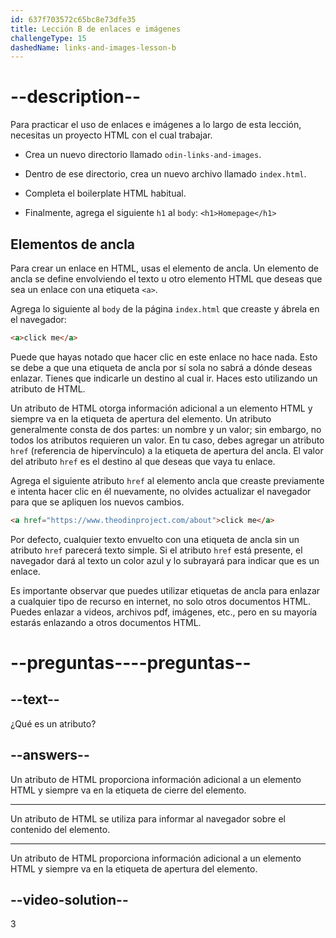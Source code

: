 ```yaml
---
id: 637f703572c65bc8e73dfe35
title: Lección B de enlaces e imágenes
challengeType: 15
dashedName: links-and-images-lesson-b
---
```


# --description--

Para practicar el uso de enlaces e imágenes a lo largo de esta lección, necesitas un proyecto HTML con el cual trabajar.

- Crea un nuevo directorio llamado `odin-links-and-images`.

- Dentro de ese directorio, crea un nuevo archivo llamado `index.html`.

- Completa el boilerplate HTML habitual.

- Finalmente, agrega el siguiente `h1` al `body`: `<h1>Homepage</h1>`

## Elementos de ancla
Para crear un enlace en HTML, usas el elemento de ancla. Un elemento de ancla se define envolviendo el texto u otro elemento HTML que deseas que sea un enlace con una etiqueta `<a>`.

Agrega lo siguiente al `body` de la página `index.html` que creaste y ábrela en el navegador:

```html
<a>click me</a>
```

Puede que hayas notado que hacer clic en este enlace no hace nada. Esto se debe a que una etiqueta de ancla por sí sola no sabrá a dónde deseas enlazar. Tienes que indicarle un destino al cual ir. Haces esto utilizando un atributo de HTML.

Un atributo de HTML otorga información adicional a un elemento HTML y siempre va en la etiqueta de apertura del elemento. Un atributo generalmente consta de dos partes: un nombre y un valor; sin embargo, no todos los atributos requieren un valor. En tu caso, debes agregar un atributo `href` (referencia de hipervínculo) a la etiqueta de apertura del ancla. El valor del atributo `href` es el destino al que deseas que vaya tu enlace.

Agrega el siguiente atributo `href` al elemento ancla que creaste previamente e intenta hacer clic en él nuevamente, no olvides actualizar el navegador para que se apliquen los nuevos cambios.

```html
<a href="https://www.theodinproject.com/about">click me</a>
```

Por defecto, cualquier texto envuelto con una etiqueta de ancla sin un atributo `href` parecerá texto simple. Si el atributo `href` está presente, el navegador dará al texto un color azul y lo subrayará para indicar que es un enlace.

Es importante observar que puedes utilizar etiquetas de ancla para enlazar a cualquier tipo de recurso en internet, no solo otros documentos HTML. Puedes enlazar a videos, archivos pdf, imágenes, etc., pero en su mayoría estarás enlazando a otros documentos HTML.

# --preguntas----preguntas--
## --text--

¿Qué es un atributo?
## --answers--

Un atributo de HTML proporciona información adicional a un elemento HTML y siempre va en la etiqueta de cierre del elemento.

---

Un atributo de HTML se utiliza para informar al navegador sobre el contenido del elemento.

---

Un atributo de HTML proporciona información adicional a un elemento HTML y siempre va en la etiqueta de apertura del elemento.


## --video-solution--

3
